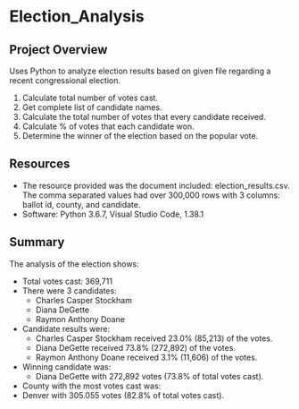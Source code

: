 # Election_Analysis

## Project Overview
Uses Python to analyze election results based on given file regarding a recent congressional election.

1. Calculate total number of votes cast.
2. Get complete list of candidate names.
3. Calculate the total number of votes that every candidate received. 
4. Calculate % of votes that each candidate won.
5. Determine the winner of the election based on the popular vote. 

## Resources
- The resource provided was the document included: election_results.csv. The comma separated values had over 300,000 rows with 3 columns: ballot id, county, and candidate. 
- Software: Python 3.6.7, Visual Studio Code, 1.38.1

## Summary
The analysis of the election shows:
- Total votes cast: 369,711
- There were 3 candidates:
  - Charles Casper Stockham
  - Diana DeGette
  - Raymon Anthony Doane
- Candidate results were:
  - Charles Casper Stockham received 23.0% (85,213) of the votes.
  - Diana DeGette received 73.8% (272,892) of the votes.
  - Raymon Anthony Doane received 3.1% (11,606) of the votes.
- Winning candidate was:
  - Diana DeGette with 272,892 votes (73.8% of total votes cast).
 - County with the most votes cast was:
  - Denver with 305.055 votes (82.8% of total votes cast).

